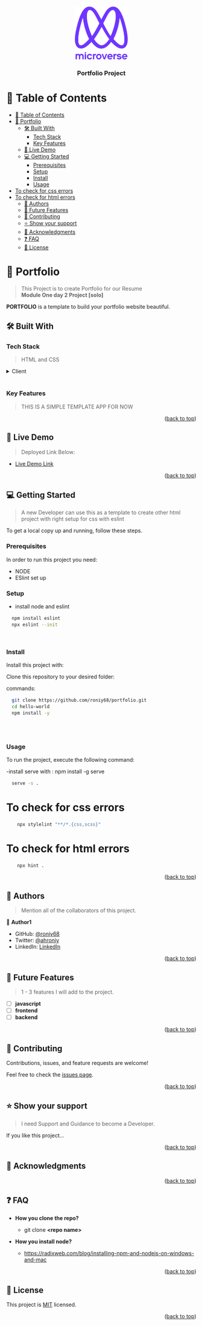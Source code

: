 <a name="readme-top"></a>

<div align="center">

  <img src="images/murple_logo.png" alt="logo" width="140"  height="auto" />
  <br/>

  <h3><b>Portfolio Project</b></h3>

</div>

<!-- TABLE OF CONTENTS -->
# 📗 Table of Contents

- [📗 Table of Contents](#-table-of-contents)
- [📖 Portfolio  ](#-portfolio--)
  - [🛠 Built With ](#-built-with-)
    - [Tech Stack ](#tech-stack-)
    - [Key Features ](#key-features-)
  - [🚀 Live Demo ](#-live-demo-)
  - [💻 Getting Started ](#-getting-started-)
    - [Prerequisites](#prerequisites)
    - [Setup](#setup)
    - [Install](#install)
    - [Usage](#usage)
- [To check for css errors](#to-check-for-css-errors)
- [To check for html errors](#to-check-for-html-errors)
  - [👥 Authors ](#-authors-)
  - [🔭 Future Features ](#-future-features-)
  - [🤝 Contributing ](#-contributing-)
  - [⭐️ Show your support ](#️-show-your-support-)
  - [🙏 Acknowledgments ](#-acknowledgments-)
  - [❓ FAQ ](#-faq-)
  - [📝 License ](#-license-)

<!-- PROJECT DESCRIPTION -->

# 📖 Portfolio  <a name="about-project"></a>

> This Project is to create Portfolio for our Resume
>       <br><b> Module One day 2 Project [solo]</b>

**PORTFOLIO** is a template to build your portfolio website beautiful.

## 🛠 Built With <a name="built-with"></a>

### Tech Stack <a name="tech-stack"></a>

>HTML and CSS

<details>
  <summary>Client</summary>
  <ul>
    <li><a href="https://w3school.com/">HTML</a></li>
  </ul>
</details>
<br>

### Key Features <a name="key-features"></a>

> THIS IS A SIMPLE TEMPLATE APP FOR NOW

<p align="right">(<a href="#readme-top">back to top</a>)</p>

<!-- LIVE DEMO -->

## 🚀 Live Demo <a name="live-demo"></a>

> Deployed Link Below: 

- [Live Demo Link](https://roniy68.github.io/)

<p align="right">(<a href="#readme-top">back to top</a>)</p>

<!-- GETTING STARTED -->

## 💻 Getting Started <a name="getting-started"></a>

> A new Developer can use this as a template to create other html project with right setup for css with eslint 

To get a local copy up and running, follow these steps.

### Prerequisites

In order to run this project you need:
  - NODE 
  - ESlint set up

### Setup
- install node and eslint
 

```sh
  npm install eslint
  npx eslint --init
```
<br>


### Install

Install this project with:

Clone this repository to your desired folder:


 commands:

```sh
  git clone https://github.com/roniy68/portfolio.git
  cd hello-world
  npm install -y
```
<br><br>

### Usage

To run the project, execute the following command:


-install serve with : npm install -g serve

```sh
  serve -s .
```




# To check for css errors

```sh
    npx stylelint "**/*.{css,scss}"

```
# To check for html errors
```sh
    npx hint .
```


<p align="right">(<a href="#readme-top">back to top</a>)</p>

<!-- AUTHORS -->

## 👥 Authors <a name="authors"></a>

> Mention all of the collaborators of this project.

👤 **Author1**

- GitHub: [@roniy68](https://github.com/roniy68)
- Twitter: [@ahroniy](https://twitter.com/ahroniy)
- LinkedIn: [LinkedIn](https://linkedin.com/in/ahroniy)



<p align="right">(<a href="#readme-top">back to top</a>)</p>

<!-- FUTURE FEATURES -->

## 🔭 Future Features <a name="future-features"></a>

>  1 - 3 features I will add to the project.

- [ ] **javascript**
- [ ] **frontend**
- [ ] **backend**

<p align="right">(<a href="#readme-top">back to top</a>)</p>

<!-- CONTRIBUTING -->

## 🤝 Contributing <a name="contributing"></a>

Contributions, issues, and feature requests are welcome!

Feel free to check the [issues page](../../issues/).

<p align="right">(<a href="#readme-top">back to top</a>)</p>

<!-- SUPPORT -->

## ⭐️ Show your support <a name="support"></a>

>  I need Support and Guidance to become a Developer.

If you like this project...

<p align="right">(<a href="#readme-top">back to top</a>)</p>

<!-- ACKNOWLEDGEMENTS -->

## 🙏 Acknowledgments <a name="acknowledgements"></a>

<p align="right">(<a href="#readme-top">back to top</a>)</p>

<!-- FAQ (optional) -->

## ❓ FAQ <a name="faq"></a>



- **How you clone the repo?**

  - git clone **\<repo name\>**

- **How you install node?**

  - https://radixweb.com/blog/installing-npm-and-nodejs-on-windows-and-mac

<p align="right">(<a href="#readme-top">back to top</a>)</p>

<!-- LICENSE -->

## 📝 License <a name="license"></a>

This project is [MIT](./LICENSE) licensed.

<p align="right">(<a href="#readme-top">back to top</a>)</p>
